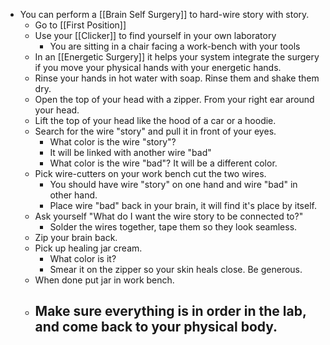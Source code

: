 - You can perform a [[Brain Self Surgery]] to hard-wire story with story.
	- Go to [[First Position]]
	- Use your [[Clicker]] to find yourself in your own laboratory
		- You are sitting in a chair facing a work-bench with your tools
	- In an [[Energetic Surgery]] it helps your system integrate the surgery if you move your physical hands with your energetic hands.
	- Rinse your hands in hot water with soap. Rinse them and shake them dry.
	- Open the top of your head with a zipper. From your right ear around your head.
	- Lift the top of your head like the hood of a car or a hoodie.
	- Search for the wire "story" and pull it in front of your eyes.
		- What color is the wire "story"?
		- It will be linked with another wire "bad"
		- What color is the wire "bad"? It will be a different color.
	- Pick wire-cutters on your work bench cut the two wires.
		- You should have wire "story" on one hand and wire "bad" in other hand.
		- Place wire "bad" back in your brain, it will find it's place by itself.
	- Ask yourself "What do I want the wire story to be connected to?"
		- Solder the wires together, tape them so they look seamless.
	- Zip your brain back.
	- Pick up healing jar cream.
		- What color is it?
		- Smear it on the zipper so your skin heals close. Be generous.
	- When done put jar in work bench.
	- Make sure everything is in order in the lab, and come back to your physical body.
		-